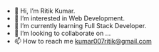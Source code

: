 - 👋 Hi, I’m Ritik Kumar.
- 👀 I’m interested in Web Development.
- 🌱 I’m currently learning Full Stack Developer.
- 💞️ I’m looking to collaborate on ...
- 📫 How to reach me kumar007ritik@gmail.com

<!---
kr007ritik/kr007ritik is a ✨ special ✨ repository because its `README.md` (this file) appears on your GitHub profile.
You can click the Preview link to take a look at your changes.
--->
